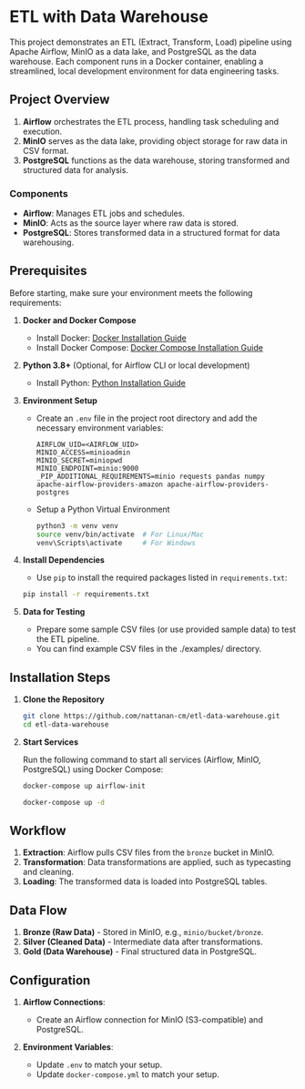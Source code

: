 # ETL with Data Warehouse

This project demonstrates an ETL (Extract, Transform, Load) pipeline using Apache Airflow, MinIO as a data lake, and PostgreSQL as the data warehouse. Each component runs in a Docker container, enabling a streamlined, local development environment for data engineering tasks.

## Project Overview

1. **Airflow** orchestrates the ETL process, handling task scheduling and execution.
2. **MinIO** serves as the data lake, providing object storage for raw data in CSV format.
3. **PostgreSQL** functions as the data warehouse, storing transformed and structured data for analysis.

### Components

- **Airflow**: Manages ETL jobs and schedules.
- **MinIO**: Acts as the source layer where raw data is stored.
- **PostgreSQL**: Stores transformed data in a structured format for data warehousing.

## Prerequisites

Before starting, make sure your environment meets the following requirements:

1. **Docker and Docker Compose**

   - Install Docker: [Docker Installation Guide](https://docs.docker.com/get-docker/)
   - Install Docker Compose: [Docker Compose Installation Guide](https://docs.docker.com/compose/install/)

2. **Python 3.8+** (Optional, for Airflow CLI or local development)

   - Install Python: [Python Installation Guide](https://www.python.org/downloads/)

3. **Environment Setup**

   - Create an `.env` file in the project root directory and add the necessary environment variables:

     ```plaintext
     AIRFLOW_UID=<AIRFLOW_UID>
     MINIO_ACCESS=minioadmin
     MINIO_SECRET=miniopwd
     MINIO_ENDPOINT=minio:9000
     _PIP_ADDITIONAL_REQUIREMENTS=minio requests pandas numpy apache-airflow-providers-amazon apache-airflow-providers-postgres
     ```

   - Setup a Python Virtual Environment
     ```bash
     python3 -m venv venv
     source venv/bin/activate  # For Linux/Mac
     venv\Scripts\activate     # For Windows
     ```

4. **Install Dependencies**
   - Use `pip` to install the required packages listed in `requirements.txt`:

    ```bash
    pip install -r requirements.txt
    ```

5. **Data for Testing**
   
   - Prepare some sample CSV files (or use provided sample data) to test the ETL pipeline.
   - You can find example CSV files in the ./examples/ directory.

## Installation Steps

1. **Clone the Repository**
    ```bash
    git clone https://github.com/nattanan-cm/etl-data-warehouse.git
    cd etl-data-warehouse
    ```

2. **Start Services**

   Run the following command to start all services (Airflow, MinIO, PostgreSQL) using Docker Compose:

    ```bash
    docker-compose up airflow-init
    ```
    ```bash
    docker-compose up -d
    ```
    
## Workflow

1. **Extraction**: Airflow pulls CSV files from the `bronze` bucket in MinIO.
2. **Transformation**: Data transformations are applied, such as typecasting and cleaning.
3. **Loading**: The transformed data is loaded into PostgreSQL tables.

## Data Flow

1. **Bronze (Raw Data)** - Stored in MinIO, e.g., `minio/bucket/bronze`.
2. **Silver (Cleaned Data)** - Intermediate data after transformations.
3. **Gold (Data Warehouse)** - Final structured data in PostgreSQL.

## Configuration

1. **Airflow Connections**:
   - Create an Airflow connection for MinIO (S3-compatible) and PostgreSQL.
   
2. **Environment Variables**:
   - Update `.env` to match your setup.
   - Update `docker-compose.yml` to match your setup.

